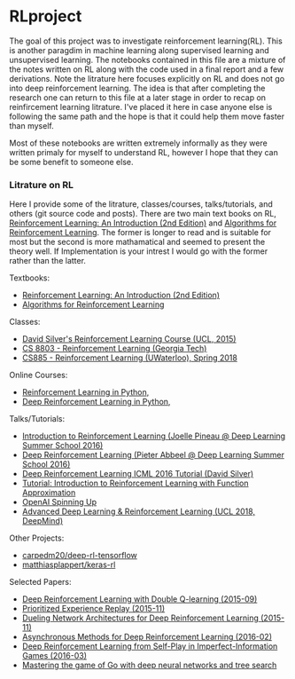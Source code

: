 # RLproject

The goal of this project was to investigate reinforcement learning(RL). This is another paragdim in machine learning along supervised learning and unsupervised learning. The notebooks contained in this file are a mixture of the notes written on RL along with the code used in a final report and a few derivations. Note the litrature here focuses explicitly on RL and does not go into deep reinforcement learning. The idea is that after completing the research one can return to this file at a later stage in order to recap on reinfircement learning litrature. I've placed it here in case anyone else is following the same path and the hope is that it could help them move faster than myself.

Most of these notebooks are written extremely informally as they were written primaly for myself to understand RL, however I hope that they can be some benefit to someone else. 


### Litrature on RL
Here I provide some of the litrature, classes/courses, talks/tutorials, and others (git source code and posts). There are two main text books on RL,  [Reinforcement Learning: An Introduction (2nd Edition)](http://incompleteideas.net/book/RLbook2018.pdf) and [Algorithms for Reinforcement Learning](https://sites.ualberta.ca/~szepesva/papers/RLAlgsInMDPs-lecture.pdf). The former is longer to read and is suitable for most but the second is more mathamatical and seemed to present the theory well. If Implementation is your intrest I would go with the former rather than the latter.

Textbooks:

- [Reinforcement Learning: An Introduction (2nd Edition)](http://incompleteideas.net/book/RLbook2018.pdf)
- [Algorithms for Reinforcement Learning](https://sites.ualberta.ca/~szepesva/papers/RLAlgsInMDPs-lecture.pdf)

Classes:

- [David Silver's Reinforcement Learning Course (UCL, 2015)](http://www0.cs.ucl.ac.uk/staff/d.silver/web/Teaching.html)
- [CS 8803 - Reinforcement Learning (Georgia Tech)](https://www.udacity.com/course/reinforcement-learning--ud600)
- [CS885 - Reinforcement Learning (UWaterloo), Spring 2018](https://cs.uwaterloo.ca/~ppoupart/teaching/cs885-spring18/)

Online Courses:
- [Reinforcement Learning in Python, ](http://rail.eecs.berkeley.edu/deeprlcourse/)
- [Deep Reinforcement Learning in Python, ](http://rail.eecs.berkeley.edu/deeprlcourse/)


Talks/Tutorials:

- [Introduction to Reinforcement Learning (Joelle Pineau @ Deep Learning Summer School 2016)](http://videolectures.net/deeplearning2016_pineau_reinforcement_learning/)
- [Deep Reinforcement Learning (Pieter Abbeel @ Deep Learning Summer School 2016)](http://videolectures.net/deeplearning2016_abbeel_deep_reinforcement/)
- [Deep Reinforcement Learning ICML 2016 Tutorial (David Silver)](http://techtalks.tv/talks/deep-reinforcement-learning/62360/)
- [Tutorial: Introduction to Reinforcement Learning with Function Approximation](https://www.youtube.com/watch?v=ggqnxyjaKe4)
- [OpenAI Spinning Up](https://spinningup.openai.com/en/latest/user/introduction.html)
- [Advanced Deep Learning & Reinforcement Learning (UCL 2018, DeepMind)](https://www.youtube.com/playlist?list=PLqYmG7hTraZDNJre23vqCGIVpfZ_K2RZs)

Other Projects:

- [carpedm20/deep-rl-tensorflow](https://github.com/carpedm20/deep-rl-tensorflow)
- [matthiasplappert/keras-rl](https://github.com/matthiasplappert/keras-rl)

Selected Papers:

- [Deep Reinforcement Learning with Double Q-learning (2015-09)](http://arxiv.org/abs/1509.06461)
- [Prioritized Experience Replay (2015-11)](http://arxiv.org/abs/1511.05952)
- [Dueling Network Architectures for Deep Reinforcement Learning (2015-11)](http://arxiv.org/abs/1511.06581)
- [Asynchronous Methods for Deep Reinforcement Learning (2016-02)](http://arxiv.org/abs/1602.01783)
- [Deep Reinforcement Learning from Self-Play in Imperfect-Information Games (2016-03)](http://arxiv.org/abs/1603.01121)
- [Mastering the game of Go with deep neural networks and tree search](https://gogameguru.com/i/2016/03/deepmind-mastering-go.pdf)
